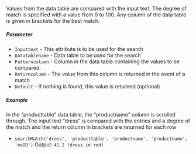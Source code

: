 Values from the data table are compared with the input text.
The degree of match is specified with a value from 0 to 100.
Any column of the data table is given in brackets for the best match.

##### Parameter
* `Inputtext` - This attribute is to be used for the search
* `Datatablename` - Data table to be used for the search
* `Patterncolumn` - Column in the data table containing the values to be compared.
* `Returncolumn` - The value from this column is returned in the event of a match
* `Default` - If nothing is found, this value is returned (optional)

##### Example
In the “producttable” data table, the “productname” column is scrolled through. The input text “dress” is compared with the
entries and a degree of the match and the return column in brackets are returned for each row
* `searchMatch('dress', 'producttable', 'productname', 'productname', 'noID')` Output: `41.2 (dress in red)`
